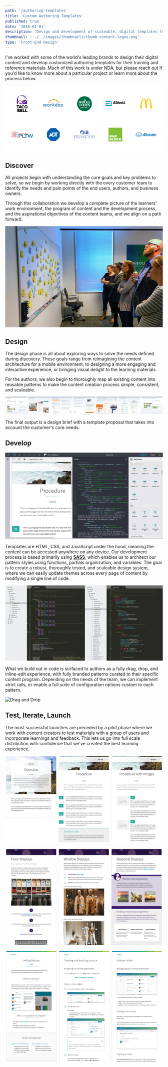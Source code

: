 ```yaml
---
path: '/authoring-templates'
title: 'Custom Authoring Templates'
published: true
date: '2018-01-01'
description: 'Design and development of scaleable, digital templates for learning content.'
thumbnail: '../../images/thumbnails/thumb-content-logos.png'
type: 'Front-End Design'
---
```



I've worked with some of the world's leading brands to design their digital content and develop customized authoring templates for their training and reference materials. Much of this work is under NDA, but please reach out if you'd like to know more about a particular project or learn more about the process below.


![Brand Logos](../../images/cs/content-logos-horiz.png "Brand Logos")




## Discover

All projects begin with understanding the core goals and key problems to solve, so we begin by working directly with the every customer team to identify the needs and pain points of the end users, authors, and business owners.

Through this collaboration we develop a complete picture of the learners' work environment, the program of content and the development process, and the aspirational objectives of the content teams, and we align on a path forward.

![Affinity Diagram](../../images/cs/affinity-1.jpg "Affinity Diagramming")


## Design

The design phase is all about exploring ways to solve the needs defined during discovery. These goals range from reimagining the content architecture for a mobile environment, to designing a more engaging and interactive experience, or bringing visual delight to the learning materials. 

For the authors, we also begin to thoroughly map all existing content into reusable patterns to make the content creation process simple, consistent, and scaleable.

![Sample brief](../../images/cs/sample-brief-2.png "Sample brief")

The final output is a design brief with a template proposal that takes into account the customer's core needs.



## Develop

![Template](../../images/cs/habitat-code-mode.png "Template")

Templates are HTML, CSS, and JavaScript under the hood, meaning the content can be accessed anywhere on any device. Our development process is based primarily using <a href="https://www.sass-lang.com" target="_blank" alt="SASS Documentation"><b>SASS</b></a>, which enables us to architect our pattern styles using functions, partials organization, and variables. The goal is to create a robust, thoroughly tested, and scaleable design system, where we can easily update themes across every page of content by modifying a single line of code. 

![SCSS](../../images/cs/template-scss.png "SCSS")

What we build out in code is surfaced to authors as a fully drag, drop, and inline-edit experience, with fully branded patterns curated to their specific content program. Depending on the needs of the team, we can implement strict rails, or enable a full suite of configuration options custom to each pattern. 

 
![Drag and Drop](../../images/cs/habitat-demo-1.gif "Drag and Drop")


## Test, Iterate, Launch

The most successful launches are preceded by a pilot phase where we work with content creators to test materials with a group of users and incorporate learnings and feedback. This lets us go into full scale distribution with confidence that we've created the best learning experience. 

![Demo Content](../../images/cs/lighthouse-demo.png "Demo Content")

![Demo Content](../../images/cs/apollo-demo.png "Demo Content")

![Demo Content](../../images/cs/docs-demo.png "Demo Content")

